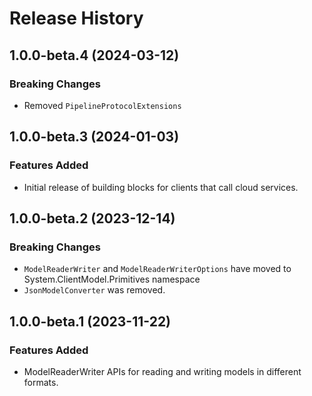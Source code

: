 # Release History

## 1.0.0-beta.4 (2024-03-12)

### Breaking Changes

- Removed `PipelineProtocolExtensions`

## 1.0.0-beta.3 (2024-01-03)

### Features Added

- Initial release of building blocks for clients that call cloud services.

## 1.0.0-beta.2 (2023-12-14)

### Breaking Changes

- `ModelReaderWriter` and `ModelReaderWriterOptions` have moved to System.ClientModel.Primitives namespace
- `JsonModelConverter` was removed.

## 1.0.0-beta.1 (2023-11-22)

### Features Added

- ModelReaderWriter APIs for reading and writing models in different formats.
